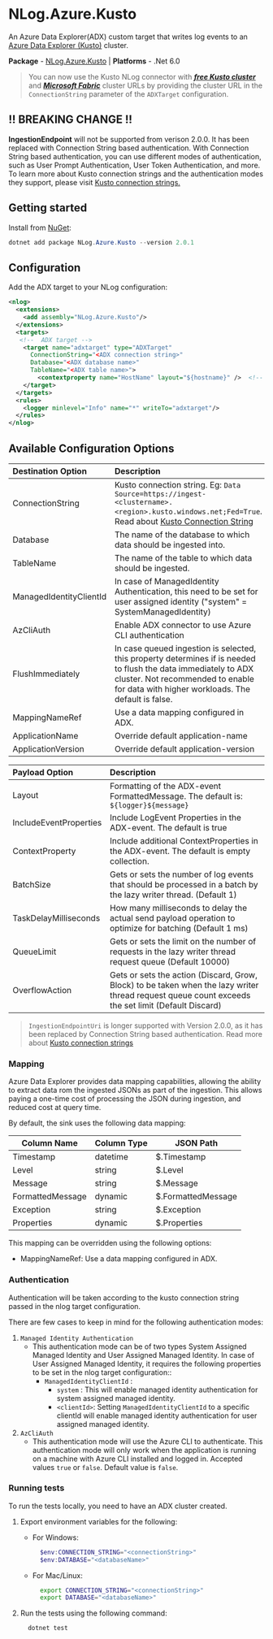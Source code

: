 # NLog.Azure.Kusto

An Azure Data Explorer(ADX) custom target that writes log events to an [Azure Data Explorer (Kusto)](https://docs.microsoft.com/en-us/azure/data-explorer) cluster.

**Package** - [NLog.Azure.Kusto](http://nuget.org/packages/nlog.azure.kusto)
| **Platforms** - .Net 6.0

> You can now use the Kusto NLog connector with [_**free Kusto cluster**_](https://learn.microsoft.com/azure/data-explorer/start-for-free-web-ui) and [_**Microsoft Fabric**_](https://www.microsoft.com/microsoft-fabric) cluster URLs by providing the cluster URL in the `ConnectionString` parameter of the `ADXTarget` configuration.

## ****!! BREAKING CHANGE !!****
**IngestionEndpoint** will not be supported from verison 2.0.0. It has been replaced with Connection String based authentication. With Connection String based authentication, you can use different modes of authentication, such as User Prompt Authentication, User Token Authentication, and more. To learn more about Kusto connection strings and the authentication modes they support, please visit [Kusto connection strings.](https://learn.microsoft.com/azure/data-explorer/kusto/api/connection-strings/kusto)

## Getting started

Install from [NuGet](https://www.nuget.org/packages/NLog.Azure.Kusto):

```powershell
dotnet add package NLog.Azure.Kusto --version 2.0.1
```


## Configuration

Add the ADX target to your NLog configuration:

```xml
<nlog>
  <extensions>
    <add assembly="NLog.Azure.Kusto"/>
  </extensions>
  <targets>
   <!--  ADX target -->
    <target name="adxtarget" type="ADXTarget"
      ConnectionString="<ADX connection string>"
      Database="<ADX database name>"
      TableName="<ADX table name>">
        <contextproperty name="HostName" layout="${hostname}" />  <!-- Repeatable, optional -->
    </target>
  </targets>
  <rules>
    <logger minlevel="Info" name="*" writeTo="adxtarget"/>
  </rules>
</nlog>
```

## Available Configuration Options

| Destination Option          | Description                                                                                                                                                                 |
|:----------------------------|:----------------------------------------------------------------------------------------------------------------------------------------------------------------------------|
| ConnectionString            | Kusto connection string. Eg: `Data Source=https://ingest-<clustername>.<region>.kusto.windows.net;Fed=True`. Read about [Kusto Connection String](https://learn.microsoft.com/azure/data-explorer/kusto/api/connection-strings/kusto)                                          |
| Database                    | The name of the database to which data should be ingested into.                                                                                         |
| TableName                   | The name of the table to which data should be ingested.                                                                                                                               |
| ManagedIdentityClientId     | In case of ManagedIdentity Authentication, this need to be set for user assigned identity ("system" = SystemManagedIdentity)                                                |
| AzCliAuth              | Enable ADX connector to use Azure CLI authentication                                                                                 |
| FlushImmediately            | In case queued ingestion is selected, this property determines if is needed to flush the data immediately to ADX cluster. Not recommended to enable for data with higher workloads. The default is false. |
| MappingNameRef              | Use a data mapping configured in ADX.                                                                                        |
| ApplicationName             | Override default application-name                                                                                                                                           |
| ApplicationVersion          | Override default application-version                                                                                                                                        |


| Payload Option              | Description                                                                                                                                                                 |
|:----------------------------|:----------------------------------------------------------------------------------------------------------------------------------------------------------------------------|
| Layout                      | Formatting of the ADX-event FormattedMessage. The default is: `${logger}${message}`                                                                                         |
| IncludeEventProperties      | Include LogEvent Properties in the ADX-event. The default is true                                                                                                           |
| ContextProperty             | Include additional ContextProperties in the ADX-event. The default is empty collection.                                                                                           |
| BatchSize                   | Gets or sets the number of log events that should be processed in a batch by the lazy writer thread. (Default 1)                                                            |
| TaskDelayMilliseconds       | How many milliseconds to delay the actual send payload operation to optimize for batching (Default 1 ms)                                                                    |
| QueueLimit                  | Gets or sets the limit on the number of requests in the lazy writer thread request queue (Default 10000)                                                                    |
| OverflowAction              | Gets or sets the action (Discard, Grow, Block) to be taken when the lazy writer thread request queue count exceeds the set limit (Default Discard)                          |


> `IngestionEndpointUri` is longer supported with Version 2.0.0, as it has been replaced by Connection String based authentication. Read more about [Kusto connection strings](https://learn.microsoft.com/azure/data-explorer/kusto/api/connection-strings/kusto)

### Mapping

Azure Data Explorer provides data mapping capabilities, allowing the ability to extract data rom the ingested JSONs as part of the ingestion. This allows paying a one-time cost of processing the JSON during ingestion, and reduced cost at query time.

By default, the sink uses the following data mapping:

| Column Name | Column Type | JSON Path    |
|-------------|-------------|--------------|
| Timestamp   | datetime    | $.Timestamp  |
| Level       | string      | $.Level      |
| Message     | string      | $.Message    |
| FormattedMessage | dynamic | $.FormattedMessage |
| Exception   | string      | $.Exception  |
| Properties  | dynamic     | $.Properties |

This mapping can be overridden using the following options:

* MappingNameRef: Use a data mapping configured in ADX.

### Authentication

Authentication will be taken according to the kusto connection string passed in the nlog target configuration.

There are few cases to keep in mind for the following authentication modes:
1. `Managed Identity Authentication`
    * This authentication mode can be of two types System Assigned Managed Identity and User Assigned Managed Identity. In case of User Assigned Managed Identity, it requires the following properties to be set in the nlog target configuration::
        * `ManagedIdentityClientId` :
            * `system` : This will enable managed identity authentication for system assigned managed identity.
            * `<clientId>`:  Setting `ManagedIdentityClientId` to a specific clientId will enable managed identity authentication for user assigned managed identity.
2. `AzCliAuth`
    * This authentication mode will use the Azure CLI to authenticate. This authentication mode will only work when the application is running on a machine with Azure CLI installed and logged in. Accepted values `true` or `false`. Default value is `false`.

### Running tests

To run the tests locally, you need to have an ADX cluster created.

1. Export environment variables for the following:

    * For Windows:

      ```powershell
        $env:CONNECTION_STRING="<connectionString>"
        $env:DATABASE="<databaseName>"
      ```

    * For Mac/Linux:

      ```bash
        export CONNECTION_STRING="<connectionString>"
        export DATABASE="<databaseName>"
      ```

2. Run the tests using the following command:

    ```bash
      dotnet test
    ```
